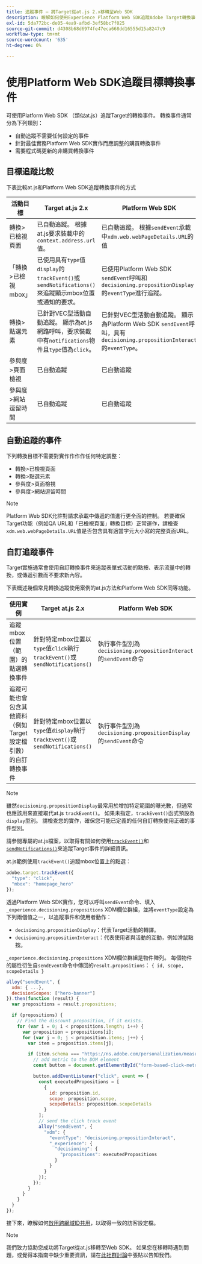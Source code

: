 ```yaml
---
title: 追蹤事件 — 將Target從at.js 2.x移轉至Web SDK
description: 瞭解如何使用Experience Platform Web SDK追蹤Adobe Target轉換事件。
exl-id: 5da772bc-de05-4ea9-afbd-3ef58bc7f025
source-git-commit: d4308b68d6974fe47eca668dd16555d15a8247c9
workflow-type: tm+mt
source-wordcount: '635'
ht-degree: 0%

---
```


# 使用Platform Web SDK追蹤目標轉換事件

可使用Platform Web SDK （類似at.js）追蹤Target的轉換事件。 轉換事件通常分為下列類別：

* 自動追蹤不需要任何設定的事件
* 針對最佳實務Platform Web SDK實作而應調整的購買轉換事件
* 需要程式碼更新的非購買轉換事件

## 目標追蹤比較

下表比較at.js和Platform Web SDK追蹤轉換事件的方式

| 活動目標 | Target at.js 2.x | Platform Web SDK |
|---|---|---|
| 轉換>已檢視頁面 | 已自動追蹤。 根據at.js要求裝載中的`context.address.url`值。 | 已自動追蹤。 根據`sendEvent`承載中`xdm.web.webPageDetails.URL`的值 |
| 「轉換>已檢視mbox」 | 已使用具有`type`值`display`的`trackEvent()`或`sendNotifications()`來追蹤顯示mbox位置或通知的要求。 | 已使用Platform Web SDK `sendEvent`呼叫和`decisioning.propositionDisplay`的`eventType`進行追蹤。 |
| 轉換>點選元素 | 已針對VEC型活動自動追蹤。 顯示為at.js網路呼叫，要求裝載中有`notifications`物件且`type`值為`click`。 | 已針對VEC型活動自動追蹤。 顯示為Platform Web SDK `sendEvent`呼叫，具有`decisioning.propositionInteract`的`eventType`。 |
| 參與度>頁面檢視 | 已自動追蹤 | 已自動追蹤 |
| 參與度>網站逗留時間 | 已自動追蹤 | 已自動追蹤 |

<!--
| Revenue > RPV, AOV, or Total Sales | Tracked based on the `orderTotal` parameter values for the specified mbox(es) | Tracked based on the `xdm.commerce.order.priceTotal` values. Its best to use the "any mbox" option in the goal setup. |
| Revenue > Orders | Tracked based on the unique `orderId` parameter values for the specified mbox(es) | Tracked based on the unique values for `xdm.commerce.order.purchaseID`. Its best to use the "any mbox" option in the goal setup. |
| Engagement > Custom Scoring | Tracked with the `mboxPageValue` parameter. Refer to the [dedicated documentation](https://experienceleague.adobe.com/docs/target/using/activities/success-metrics/capture-score.html?lang=zh-Hant) for more details. | Tracked with `data.__adobe.target.mboxPageValue` in the `sendEvent` payload |
-->

## 自動追蹤的事件

下列轉換目標不需要對實作作作作任何特定調整：

* 轉換>已檢視頁面
* 轉換>點選元素
* 參與度>頁面檢視
* 參與度>網站逗留時間

>[!NOTE]
>
>Platform Web SDK允許對請求承載中傳遞的值進行更全面的控制。 若要確保Target功能（例如QA URL和「已檢視頁面」轉換目標）正常運作，請檢查`xdm.web.webPageDetails.URL`值是否包含具有適當字元大小寫的完整頁面URL。

<!--
## Purchase conversion events

The following conversion goals are based on the order details information passed in the Platform Web SDK `sendEvent` payload:

* Revenue > Revenue per Visit (RPV)
* Revenue > Average Order Value (AOV)
* Revenue > Total Sales
* Revenue > Orders

Target at.js implementations typically use an order confirmation mbox with the `trackEvent()` or `sendNotifications()` functions to pass the order ID, order total, and a list of product IDs purchased. These methods are specific to Target.

The Platform Web SDK is a shared library for all Adobe applications and you may have other applications such as Adobe Analytics to consider. Because of this shared nature, its best send a single order confirmation call using the appropriate commerce XDM field group.

For more information and an example, refer to the tutorial section about [sending purchase parameters to Target](send-parameters.md#purchase-parameters). 
-->

## 自訂追蹤事件

Target實施通常會使用自訂轉換事件來追蹤表單式活動的點按、表示流量中的轉換，或傳遞引數而不要求新內容。

下表概述幾個常見轉換追蹤使用案例的at.js方法和Platform Web SDK同等功能。

| 使用實例 | Target at.js 2.x | Platform Web SDK |
|---|---|---|
| 追蹤mbox位置（範圍）的點選轉換事件 | 針對特定mbox位置以`type`值`click`執行`trackEvent()`或`sendNotifications()` | 執行事件型別為`decisioning.propositionInteract`的`sendEvent`命令 |
| 追蹤可能也會包含其他資料（例如Target設定檔引數）的自訂轉換事件 | 針對特定mbox位置以`type`值`display`執行`trackEvent()`或`sendNotifications()` | 執行事件型別為`decisioning.propositionDisplay`的`sendEvent`命令 |

>[!NOTE]
>
>雖然`decisioning.propositionDisplay`最常用於增加特定範圍的曝光數，但通常也應該用來直接取代at.js `trackEvent()`。 如果未指定，`trackEvent()`函式預設為`display`型別。 請檢查您的實作，確保您可能已定義的任何自訂轉換使用正確的事件型別。

請參閱專屬的at.js檔案，以取得有關如何使用[`trackEvent()`](https://developer.adobe.com/target/implement/client-side/atjs/atjs-functions/adobe-target-trackevent/)和[`sendNotifications()`](https://developer.adobe.com/target/implement/client-side/atjs/atjs-functions/adobe-target-sendnotifications-atjs-21/)來追蹤Target事件的詳細資訊。

at.js範例使用`trackEvent()`追蹤mbox位置上的點選：

```JavaScript
adobe.target.trackEvent({
  "type": "click",
  "mbox": "homepage_hero"
});
```

透過Platform Web SDK實作，您可以呼叫`sendEvent`命令、填入`_experience.decisioning.propositions` XDM欄位群組，並將`eventType`設定為下列兩個值之一，以追蹤事件和使用者動作：

* `decisioning.propositionDisplay`：代表Target活動的轉譯。
* `decisioning.propositionInteract`：代表使用者與活動的互動，例如滑鼠點按。

`_experience.decisioning.propositions` XDM欄位群組是物件陣列。 每個物件的屬性衍生自`sendEvent`命令中傳回的`result.propositions`： `{ id, scope, scopeDetails }`

```JavaScript
alloy("sendEvent", {
  xdm: { ...},
  decisionScopes: ["hero-banner"]
}).then(function (result) {
  var propositions = result.propositions;

  if (propositions) {
    // Find the discount proposition, if it exists.
    for (var i = 0; i < propositions.length; i++) {
      var proposition = propositions[i];
      for (var j = 0; j < proposition.items; j++) {
        var item = proposition.items[j];

        if (item.schema === "https://ns.adobe.com/personalization/measurement") {
          // add metric to the DOM element
          const button = document.getElementById("form-based-click-metric");

          button.addEventListener("click", event => {
            const executedPropositions = [
              {
                id: proposition.id,
                scope: proposition.scope,
                scopeDetails: proposition.scopeDetails
              }
            ];
            // send the click track event
            alloy("sendEvent", {
              "xdm": {
                "eventType": "decisioning.propositionInteract",
                "_experience": {
                  "decisioning": {
                    "propositions": executedPropositions
                  }
                }
              }
            });
          });
        }
      }
    }
  }
});
```

接下來，瞭解如何[啟用跨網域ID共用](cross-domain.md)，以取得一致的訪客設定檔。

>[!NOTE]
>
>我們致力協助您成功將Target從at.js移轉至Web SDK。 如果您在移轉時遇到問題，或覺得本指南中缺少重要資訊，請在[此社群討論](https://experienceleaguecommunities.adobe.com/t5/adobe-experience-platform-data/tutorial-discussion-migrate-target-from-at-js-to-web-sdk/m-p/575587#M463)中張貼以告知我們。
